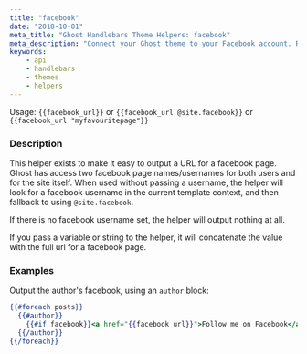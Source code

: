 ```yaml
---
title: "facebook"
date: "2018-10-01"
meta_title: "Ghost Handlebars Theme Helpers: facebook"
meta_description: "Connect your Ghost theme to your Facebook account. Read more about building custom Ghost themes! 👻!"
keywords:
    - api
    - handlebars
    - themes
    - helpers
---
```


Usage: `{{facebook_url}}` or `{{facebook_url @site.facebook}}` or `{{facebook_url "myfavouritepage"}}`

### Description

This helper exists to make it easy to output a URL for a facebook page. Ghost has access two facebook page names/usernames for both users and for the site itself. When used without passing a username, the helper will look for a facebook username in the current template context, and then fallback to using `@site.facebook`.

If there is no facebook username set, the helper will output nothing at all.

If you pass a variable or string to the helper, it will concatenate the value with the full url for a facebook page.


### Examples

Output the author's facebook, using an `author` block:

```handlebars
{{#foreach posts}}
  {{#author}}
    {{#if facebook}}<a href="{{facebook_url}}">Follow me on Facebook</a>{{/if}}
  {{/author}}
{{/foreach}}

```

